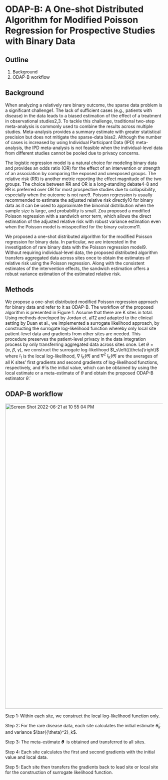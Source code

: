 ODAP-B: A One-shot Distributed Algorithm for Modified Poisson Regression for Prospective Studies with Binary Data
==============================================
## Outline
1. Background
2. ODAP-B workflow


## Background
When analyzing a relatively rare binary outcome, the sparse data problem is a significant challenge1. The lack of sufficient cases (e.g., patients with disease) in the data leads to a biased estimation of the effect of a treatment in observational studies2,3. To tackle this challenge, traditional two-step meta-analysis is commonly used to combine the results across multiple studies. Meta-analysis provides a summary estimate with greater statistical precision but does not mitigate the sparse-data bias2. Although the number of cases is increased by using Individual Participant Data (IPD) meta-analysis, the IPD meta-analysis is not feasible when the individual-level data from different studies cannot be pooled due to privacy concerns. 

The logistic regression model is a natural choice for modeling binary data and provides an odds ratio (OR) for the effect of an intervention or strength of an association by comparing the exposed and unexposed groups. The relative risk (RR) is another metric reporting the effect magnitude of the two groups. The choice between RR and OR is a long-standing debate4-8 and RR is preferred over OR for most prospective studies due to collapsibility, especially when the outcome is not rare9. Poisson regression is usually recommended to estimate the adjusted relative risk directly10 for binary data as it can be used to approximate the binomial distribution when the sample size is large, and probability is small. Zou proposed a modified Poisson regression with a sandwich error term, which allows the direct estimation of the adjusted relative risk with robust variance estimation even when the Poisson model is misspecified for the binary outcome11. 

We proposed a one-shot distributed algorithm for the modified Poisson regression for binary data. In particular, we are interested in the investigation of rare binary data with the Poisson regression model9. Without requiring individual-level data, the proposed distributed algorithm transfers aggregated data across sites once to obtain the estimates of relative risk using the Poisson regression. Along with the consistent estimates of the intervention effects, the sandwich estimation offers a robust variance estimation of the estimated relative risk. 

## Methods
We propose a one-shot distributed modified Poisson regression approach for binary data and refer to it as ODAP-B. The workflow of the proposed algorithm is presented in Figure 1. Assume that there are K sites in total. Using methods developed by Jordan et. al12 and adapted to the clinical setting by Duan et al., we implemented a surrogate likelihood approach, by constructing the surrogate log-likelihood function whereby only local site patient-level data and gradients from other sites are needed. This procedure preserves the patient-level privacy in the data integration process by only transferring aggregated data across sites once. 
Let ${\theta} = (\alpha,\ \beta,\ {\gamma})$, we construct the surrogate log-likelihood $l_s\left(\{\theta}\right)$ 
where $l_1$ is the local log-likelihood, 
$\nabla$ $l_K(\bar{{\theta}})$ and ${\nabla}^2$ $l_K(\bar{{\theta}})$ are 
the averages of all K sites’ first gradients and second gradients of log-likelihood functions, respectively, and $\bar{{\theta}}$ is the initial value, 
which can be obtained by using the local estimate or a meta-estimate of ${\theta}$ and obtain the proposed ODAP-B estimator 
$\widetilde{{\theta}}.$

## ODAP-B workflow

<img width="973" alt="Screen Shot 2022-06-21 at 10 55 04 PM" src="https://user-images.githubusercontent.com/42978639/174933536-4a18d788-e556-434a-b8e3-3be759e1db18.png">

Step 1: Within each site, we construct the local log-likelihood function only. 

Step 2: For the rare disease data, each site calculates the initial estimate $\bar{{\theta}}_k$ and variance $\bar{{\theta}^2}_k$. 

Step 3: The meta-estimate 𝜽  is obtained and transferred to all sites. 

Step 4: Each site calculates the first and second gradients with the initial value and local data.

Step 5: Each site then transfers the gradients back to lead site or local site for the construction of surrogate likelihood function. 



